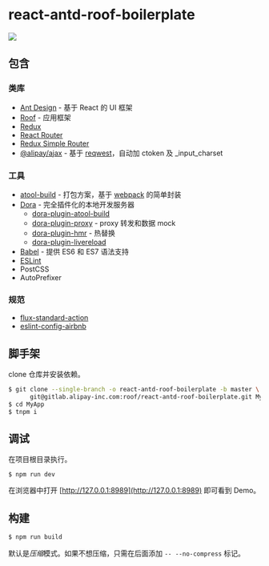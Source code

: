 # react-antd-roof-boilerplate

![](https://os.alipayobjects.com/rmsportal/NFchEbgbkKXvrtQ.gif)

## 包含

### 类库

- [Ant Design](http://ant.design/) - 基于 React 的 UI 框架
- [Roof](http://gitlab.alipay-inc.com/roof/roof) - 应用框架
- [Redux](https://github.com/rackt/redux)
- [React Router](https://github.com/rackt/react-router)
- [Redux Simple Router](https://github.com/rackt/redux-simple-router)
- [@alipay/ajax](http://gitlab.alipay-inc.com/chengyu/ajax) - 基于 [reqwest](https://github.com/ded/reqwest)，自动加 ctoken 及 _input_charset

### 工具

- [atool-build](https://github.com/ant-tool/atool-build) - 打包方案，基于 [webpack](https://github.com/webpack/webpack) 的简单封装
- [Dora](https://github.com/dora-js/dora) - 完全插件化的本地开发服务器
  - [dora-plugin-atool-build](https://github.com/dora-js/dora-plugin-atool-build)
  - [dora-plugin-proxy](https://github.com/dora-js/dora-plugin-proxy) - proxy 转发和数据 mock
  - [dora-plugin-hmr](https://github.com/dora-js/dora-plugin-hmr) - 热替换
  - [dora-plugin-livereload](https://github.com/dora-js/dora-plugin-livereload)
- [Babel](http://babeljs.io/) - 提供 ES6 和 ES7 语法支持
- [ESLint](http://eslint.org/)
- PostCSS
- AutoPrefixer

### 规范

- [flux-standard-action](https://github.com/acdlite/flux-standard-action)
- [eslint-config-airbnb](https://github.com/airbnb/javascript)

## 脚手架

clone 仓库并安装依赖。

```bash
$ git clone --single-branch -o react-antd-roof-boilerplate -b master \
      git@gitlab.alipay-inc.com:roof/react-antd-roof-boilerplate.git MyApp
$ cd MyApp
$ tnpm i
```

## 调试

在项目根目录执行。

```
$ npm run dev
```

在浏览器中打开 [http://127.0.0.1:8989](http://127.0.0.1:8989) 即可看到 Demo。

## 构建

```bash
$ npm run build
```

默认是*压缩*模式。如果不想压缩，只需在后面添加 `-- --no-compress` 标记。

